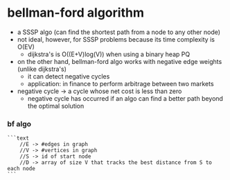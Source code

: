 # bellman-ford algorithm
* a SSSP algo (can find the shortest path from a node to any other node)
* not ideal, however, for SSSP problems because its time complexity is O(EV)
    * dijkstra's is O((E+V)log(V)) when using a binary heap PQ
* on the other hand, bellman-ford algo works with negative edge weights (unlike dijkstra's)
    * it can detect negative cycles
    * application: in finance to perform arbitrage between two markets
* negative cycle &rarr; a cycle whose net cost is less than zero
    *  negative cycle has occurred if an algo can find a better path beyond the optimal solution

### bf algo

    ```text
        //E -> #edges in graph
        //V -> #vertices in graph
        //S -> id of start node
        //D -> array of size V that tracks the best distance from S to each node
    ```